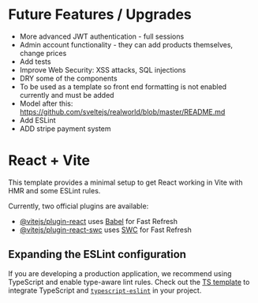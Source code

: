# Future Features / Upgrades

-   More advanced JWT authentication - full sessions
-   Admin account functionality - they can add products themselves, change prices
-   Add tests
-   Improve Web Security: XSS attacks, SQL injections
-   DRY some of the components
-   To be used as a template so front end formatting is not enabled currently and must be added
-   Model after this: https://github.com/sveltejs/realworld/blob/master/README.md
-   Add ESLint
-   ADD stripe payment system

# React + Vite

This template provides a minimal setup to get React working in Vite with HMR and some ESLint rules.

Currently, two official plugins are available:

-   [@vitejs/plugin-react](https://github.com/vitejs/vite-plugin-react/blob/main/packages/plugin-react/README.md) uses [Babel](https://babeljs.io/) for Fast Refresh
-   [@vitejs/plugin-react-swc](https://github.com/vitejs/vite-plugin-react-swc) uses [SWC](https://swc.rs/) for Fast Refresh

## Expanding the ESLint configuration

If you are developing a production application, we recommend using TypeScript and enable type-aware lint rules. Check out the [TS template](https://github.com/vitejs/vite/tree/main/packages/create-vite/template-react-ts) to integrate TypeScript and [`typescript-eslint`](https://typescript-eslint.io) in your project.
